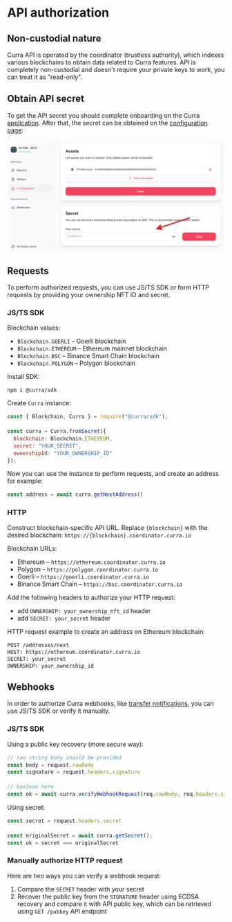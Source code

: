 # API authorization

## Non-custodial nature

Curra API is operated by the coordinator (trustless authority), which indexes various blockchains to obtain data related to Curra features. API is completely non-custodial and doesn't require your private keys to work, you can treat it as "read-only".

## Obtain API secret

To get the API secret you should complete onboarding on the Curra <a href="https://app.curra.io" target="_blank">application</a>.
After that, the secret can be obtained on the <a href="https://app.curra.io/configuration" target="_blank">configuration page</a>:


![get_api_secret](../images/get_api_secret.png)

## Requests

To perform authorized requests, you can use JS/TS SDK or form HTTP requests by providing your ownership NFT ID and secret.

### JS/TS SDK

Blockchain values:

- `Blockchain.GOERLI` – Goerli blockchain
- `Blockchain.ETHEREUM` – Ethereum mainnet blockchain
- `Blockchain.BSC` – Binance Smart Chain blockchain
- `Blockchain.POLYGON` – Polygon blockchain

Install SDK:

```
npm i @curra/sdk
```

Create `Curra` instance:

```js
const { Blockchain, Curra } = require("@curra/sdk");

const curra = Curra.fromSecret({
  blockchain: Blockchain.ETHEREUM,
  secret: "YOUR_SECRET",
  ownershipId: "YOUR_OWNERSHIP_ID"
});
```

Now you can use the instance to perform requests, and create an address for example:

```js
const address = await curra.getNextAddress()
```

### HTTP

Construct blockchain-specific API URL. Replace `{blockchain}` with the desired blockchain:
`https://{blockchain}.coordinator.curra.io`

Blockchain URLs:

- Ethereum – `https://ethereum.coordinator.curra.io`
- Polygon – `https://polygon.coordinator.curra.io`
- Goerli – `https://goerli.coordinator.curra.io`
- Binance Smart Chain – `https://bsc.coordinator.curra.io`

Add the following headers to authorize your HTTP request:

- add `OWNERSHIP: your_ownership_nft_id` header
- add `SECRET: your_secret` header

HTTP request example to create an address on Ethereum blockchain:

```
POST /addresses/next
HOST: https://ethereum.coordinator.curra.io
SECRET: your_secret
OWNERSHIP: your_ownership_id
```

## Webhooks

In order to authorize Curra webhooks, like [transfer notifications](../features/transfer_notifications.md), you can use JS/TS SDK or verify it manually.

### JS/TS SDK

Using a public key recovery (more secure way):

```js
// raw string body should be provided
const body = request.rawBody
const signature = request.headers.signature

// boolean here
const ok = await curra.verifyWebhookRequest(req.rawBody, req.headers.signature)
```

Using secret:

```js
const secret = request.headers.secret

const originalSecret = await curra.getSecret();
const ok = secret === originalSecret
```

### Manually authorize HTTP request

Here are two ways you can verify a webhook request:
1. Compare the `SECRET` header with your secret
2. Recover the public key from the `SIGNATURE` header using ECDSA recovery and compare it with API public key, which can be retrieved using `GET /pubkey` API endpoint


